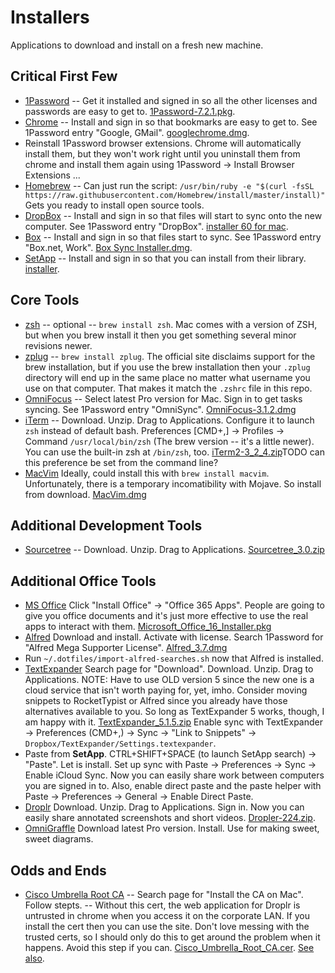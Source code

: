 # Installers
Applications to download and install on a fresh new machine.

## Critical First Few

* [1Password](https://1password.com/downloads/mac/) -- Get it installed and signed in so all the other licenses and passwords are easy to get to. [1Password-7.2.1.pkg](https://c.1password.com/dist/1P/mac7/1Password-7.2.1.pkg).
* [Chrome](https://www.google.com/chrome) -- Install and sign in so that bookmarks are easy to get to. See 1Password entry "Google, GMail". [googlechrome.dmg](https://dl.google.com/chrome/mac/stable/GGRO/googlechrome.dmg).
* Reinstall 1Password browser extensions. Chrome will automatically install them, but they won't work right until you uninstall them from chrome and install them again using 1Password -> Install Browser Extensions ...
* [Homebrew](https://brew.sh/) -- Can just run the script: `/usr/bin/ruby -e "$(curl -fsSL https://raw.githubusercontent.com/Homebrew/install/master/install)"` Gets you ready to install open source tools.
* [DropBox](https://www.dropbox.com/install) -- Install and sign in so that files will start to sync onto the new computer. See 1Password entry "DropBox". [installer 60 for mac](https://dl-web.dropbox.com/installer?build_no=60.4.107&plat=mac&tag=eJwFwbERgDAMA8BVuEyArcgWLEMDRRpSuMyxO_-r1VM15nuNu52bI-VHdgo0mgRFN5IRSTnTtUP4fqvRDdg~%40META&tag_token=ALo2e5JnEJBVYuz2u1pntH2zTKRMAYHv-0ki34EKVFS63A).
* [Box](https://app.box.com/settings/sync) -- Install and sign in so that files start to sync. See 1Password entry "Box.net, Work". [Box Sync Installer.dmg](https://e3.boxcdn.net/box-installers/sync/Sync+4+External/Box%20Sync%20Installer.dmg).
* [SetApp]() -- Install and sign in so that you can install from their library. [installer]().

## Core Tools

* [zsh](http://zsh.sourceforge.net/) -- optional -- `brew install zsh`. Mac comes with a version of ZSH, but when you brew install it then you get something several minor revisions newer.
* [zplug](https://github.com/zplug/zplug) -- `brew install zplug`. The official site disclaims support for the brew installation, but if you use the brew installation then your `.zplug` directory will end up in the same place no matter what username you use on that computer.  That makes it match the `.zshrc` file in this repo.
* [OmniFocus](https://www.omnigroup.com/download/) -- Select latest Pro version for Mac. Sign in to get tasks syncing. See 1Password entry "OmniSync". [OmniFocus-3.1.2.dmg](https://downloads.omnigroup.com/software/MacOSX/10.13/OmniFocus-3.1.2.dmg)
* [iTerm](https://iterm2.com/downloads.html) -- Download. Unzip. Drag to Applications. Configure it to launch `zsh` instead of default bash. Preferences [CMD+,] -> Profiles -> Command `/usr/local/bin/zsh` (The brew version -- it's a little newer). You can use the built-in zsh at `/bin/zsh`, too. [iTerm2-3_2_4.zip](https://iterm2.com/downloads/stable/iTerm2-3_2_4.zip)TODO can this preference be set from the command line? 
* [MacVim](https://github.com/macvim-dev/macvim/releases) Ideally, could install this with `brew install macvim`. Unfortunately, there is a temporary incomatibility with Mojave. So install from download. [MacVim.dmg](https://github-production-release-asset-2e65be.s3.amazonaws.com/5641441/a9d541b8-9f48-11e8-892a-766c221f7990?X-Amz-Algorithm=AWS4-HMAC-SHA256&X-Amz-Credential=AKIAIWNJYAX4CSVEH53A%2F20181025%2Fus-east-1%2Fs3%2Faws4_request&X-Amz-Date=20181025T212617Z&X-Amz-Expires=300&X-Amz-Signature=3358246972abd01fe1dee40557858e5fa2787ad7396b144ac6072fbb2d220d40&X-Amz-SignedHeaders=host&actor_id=1307450&response-content-disposition=attachment%3B%20filename%3DMacVim.dmg&response-content-type=application%2Foctet-stream)

## Additional Development Tools

* [Sourcetree](https://www.sourcetreeapp.com/) -- Download. Unzip. Drag to Applications. [Sourcetree_3.0.zip](https://product-downloads.atlassian.com/software/sourcetree/ga/Sourcetree_3.0_200.zip?_ga=2.120251662.764915753.1541008431-1226971220.1541008431)

## Additional Office Tools

* [MS Office](https://www.office.com/) Click "Install Office" -> "Office 365 Apps". People are going to give you office documents and it's just more effective to use the real apps to interact with them. [Microsoft_Office_16_Installer.pkg](https://officecdn-microsoft-com.akamaized.net/pr/C1297A47-86C4-4C1F-97FA-950631F94777/OfficeMac/Microsoft_Office_16.18.18101400_Installer.pkg)
* [Alfred](https://www.alfredapp.com/) Download and install. Activate with license. Search 1Password for "Alfred Mega Supporter License". [Alfred_3.7.dmg](https://cachefly.alfredapp.com/Alfred_3.7_938.dmg)
* Run `~/.dotfiles/import-alfred-searches.sh` now that Alfred is installed.
* [TextExpander](https://textexpander.com/textexpander-standalone-apps/) Search page for "Download". Download. Unzip. Drag to Applications. NOTE: Have to use OLD version 5 since the new one is a cloud service that isn't worth paying for, yet, imho. Consider moving snippets to RocketTypist or Alfred since you already have those alternatives available to you. So long as TextExpander 5 works, though, I am happy with it. [TextExpander_5.1.5.zip](https://cdn.textexpander.com/mac/TextExpander_5.1.5.zip?ignore=ignore&_ga=2.260944781.1438225599.1540490179-708089489.1540490179&_gac=1.51715547.1540490179.Cj0KCQjw08XeBRC0ARIsAP_gaQB8Lh1CHBSL995TtPW8MEM_T1o4wSq1Drlc0FkrZxGq_-iOOxLOMEUaAuFTEALw_wcB) Enable sync with TextExpander -> Preferences (CMD+,) -> Sync -> "Link to Snippets" -> `Dropbox/TextExpander/Settings.textexpander`.
* Paste from **SetApp**. CTRL+SHIFT+SPACE (to launch SetApp search) -> "Paste". Let is install. Set up sync with Paste -> Preferences -> Sync -> Enable iCloud Sync. Now you can easily share work between computers you are signed in to. Also, enable direct paste and the paste helper with Paste -> Preferences -> General -> Enable Direct Paste.
* [Droplr](https://droplr.com/apps/) Download. Unzip. Drag to Applications. Sign in. Now you can easily share annotated screenshots and short videos. [Dropler-224.zip](https://files.droplr.com/apps/mac/Droplr-224.zip).
* [OmniGraffle](https://www.omnigroup.com/download/) Download latest Pro version. Install. Use for making sweet, sweet diagrams.

## Odds and Ends

* [Cisco Umbrella Root CA](https://docs.umbrella.com/deployment-umbrella/docs/rebrand-cisco-certificate-import-information) -- Search page for "Install the CA on Mac". Follow stepts. -- Without this cert, the web application for Droplr is untrusted in chrome when you access it on the corporate LAN. If you install the cert then you can use the site. Don't love messing with the trusted certs, so I should only do this to get around the problem when it happens. Avoid this step if you can. [Cisco_Umbrella_Root_CA.cer](https://d36u8deuxga9bo.cloudfront.net/certificates/Cisco_Umbrella_Root_CA.cer). [See also](https://support.umbrella.com/hc/en-us/articles/230903768--Your-connection-is-not-private-or-Cannot-connect-to-the-real-domain-com-HSTS-and-Pinning-Certificate-Errors-).